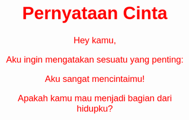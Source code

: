 <!DOCTYPE html>
<html lang="en">
<head>
    <meta charset="UTF-8">
    <meta name="viewport" content="width=device-width, initial-scale=1.0">
    <title>Pernyataan Cinta</title>
    <style>
        body {
            font-family: Arial, sans-serif;
            text-align: center;
        }
        .love-statement {
            margin-top: 100px;
            font-size: 24px;
            color: red;
        }
    </style>
</head>
<body>
    <div class="love-statement">
        <h1>Pernyataan Cinta</h1>
        <p>Hey kamu,</p>
        <p>Aku ingin mengatakan sesuatu yang penting:</p>
        <p>Aku sangat mencintaimu!</p>
        <p>Apakah kamu mau menjadi bagian dari hidupku?</p>
    </div>
</body>
</html>
